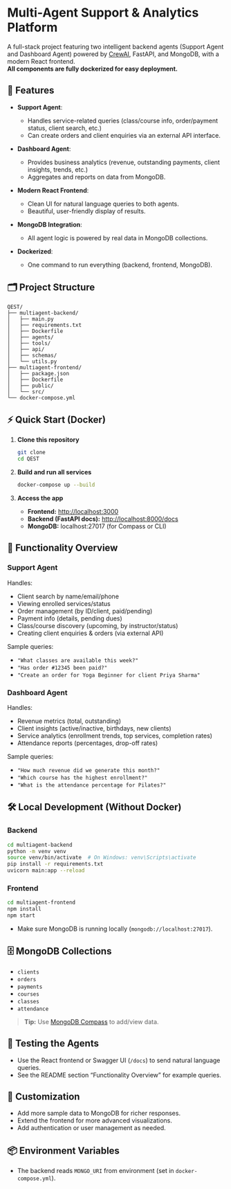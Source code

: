 # Multi-Agent Support & Analytics Platform

A full-stack project featuring two intelligent backend agents (Support Agent and Dashboard Agent) powered by [CrewAI](https://github.com/joaomdmoura/crewAI), FastAPI, and MongoDB, with a modern React frontend.  
**All components are fully dockerized for easy deployment.**

## 🚀 Features

- **Support Agent**:  
  - Handles service-related queries (class/course info, order/payment status, client search, etc.)
  - Can create orders and client enquiries via an external API interface.
- **Dashboard Agent**:  
  - Provides business analytics (revenue, outstanding payments, client insights, trends, etc.)
  - Aggregates and reports on data from MongoDB.

- **Modern React Frontend**:  
  - Clean UI for natural language queries to both agents.
  - Beautiful, user-friendly display of results.

- **MongoDB Integration**:  
  - All agent logic is powered by real data in MongoDB collections.

- **Dockerized**:  
  - One command to run everything (backend, frontend, MongoDB).

## 🗂️ Project Structure

```
QEST/
├── multiagent-backend/
│   ├── main.py
│   ├── requirements.txt
│   ├── Dockerfile
│   ├── agents/
│   ├── tools/
│   ├── api/
│   ├── schemas/
│   └── utils.py
├── multiagent-frontend/
│   ├── package.json
│   ├── Dockerfile
│   ├── public/
│   └── src/
└── docker-compose.yml
```

## ⚡ Quick Start (Docker)

1. **Clone this repository**

    ```bash
    git clone 
    cd QEST
    ```

2. **Build and run all services**

    ```bash
    docker-compose up --build
    ```

3. **Access the app**

    - **Frontend:** [http://localhost:3000](http://localhost:3000)
    - **Backend (FastAPI docs):** [http://localhost:8000/docs](http://localhost:8000/docs)
    - **MongoDB:** localhost:27017 (for Compass or CLI)

## 🧩 Functionality Overview

### Support Agent

Handles:
- Client search by name/email/phone
- Viewing enrolled services/status
- Order management (by ID/client, paid/pending)
- Payment info (details, pending dues)
- Class/course discovery (upcoming, by instructor/status)
- Creating client enquiries & orders (via external API)

Sample queries:
- `"What classes are available this week?"`
- `"Has order #12345 been paid?"`
- `"Create an order for Yoga Beginner for client Priya Sharma"`

### Dashboard Agent

Handles:
- Revenue metrics (total, outstanding)
- Client insights (active/inactive, birthdays, new clients)
- Service analytics (enrollment trends, top services, completion rates)
- Attendance reports (percentages, drop-off rates)

Sample queries:
- `"How much revenue did we generate this month?"`
- `"Which course has the highest enrollment?"`
- `"What is the attendance percentage for Pilates?"`

## 🛠️ Local Development (Without Docker)

### Backend

```bash
cd multiagent-backend
python -m venv venv
source venv/bin/activate  # On Windows: venv\Scripts\activate
pip install -r requirements.txt
uvicorn main:app --reload
```

### Frontend

```bash
cd multiagent-frontend
npm install
npm start
```

- Make sure MongoDB is running locally (`mongodb://localhost:27017`).

## 🗄️ MongoDB Collections

- `clients`
- `orders`
- `payments`
- `courses`
- `classes`
- `attendance`

> **Tip:** Use [MongoDB Compass](https://www.mongodb.com/products/compass) to add/view data.

## 🧪 Testing the Agents

- Use the React frontend or Swagger UI (`/docs`) to send natural language queries.
- See the README section “Functionality Overview” for example queries.

## 📝 Customization

- Add more sample data to MongoDB for richer responses.
- Extend the frontend for more advanced visualizations.
- Add authentication or user management as needed.

## 📦 Environment Variables

- The backend reads `MONGO_URI` from environment (set in `docker-compose.yml`).
